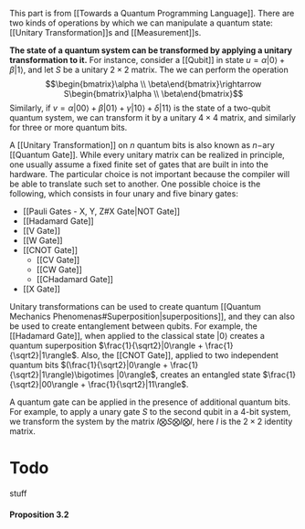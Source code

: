 This part is from [[Towards a Quantum Programming Language]]. 
There are two kinds of operations by which we can manipulate a quantum state: [[Unitary Transformation]]s and [[Measurement]]s. 

**The state of a quantum system can be transformed by applying a unitary transformation to it.** 
For instance, consider a [[Qubit]] in state $u = \alpha|0\rangle + \beta|1\rangle$, and let $S$ be a unitary $2\times 2$ matrix. 
The  we can perform the operation $$\begin{bmatrix}\alpha \\ \beta\end{bmatrix}\rightarrow S\begin{bmatrix}\alpha \\ \beta\end{bmatrix}$$Similarly, if $v = \alpha|00\rangle + \beta|01\rangle + \gamma|10\rangle + \delta|11\rangle$ is the state of a two-qubit quantum system, we can transform it by a unitary $4 \times 4$ matrix, and similarly for three or more quantum bits. 

A [[Unitary Transformation]] on $n$ quantum bits is also known as $n-$ary [[Quantum Gate]]. 
While every unitary matrix can be realized in principle, one usually assume a fixed finite set of gates that are built in into the hardware. 
The particular choice is not important because the compiler will be able to translate such set to another. 
One possible choice is the following, which consists in four unary and five binary gates:
- [[Pauli Gates - X, Y, Z#X Gate|NOT Gate]]
- [[Hadamard Gate]]
- [[V Gate]]
- [[W Gate]]
- [[CNOT Gate]]
	- [[CV Gate]]
	- [[CW Gate]]
	- [[CHadamard Gate]]
- [[X Gate]]

Unitary transformations can be used to create quantum [[Quantum Mechanics Phenomenas#Superposition|superpositions]], and they can also be used to create entanglement between qubits. 
For example, the [[Hadamard Gate]], when applied to the classical state $|0\rangle$ creates a quantum superposition $\frac{1}{\sqrt2}|0\rangle + \frac{1}{\sqrt2}|1\rangle$. 
Also, the [[CNOT Gate]], applied to two independent quantum bits $(\frac{1}{\sqrt2}|0\rangle + \frac{1}{\sqrt2}|1\rangle)\bigotimes |0\rangle$, creates an entangled state $\frac{1}{\sqrt2}|00\rangle + \frac{1}{\sqrt2}|11\rangle$. 

A quantum gate can be applied in the presence of additional quantum bits. 
For example, to apply a unary gate $S$ to the second qubit in a $4$-bit system, we transform the system by the matrix $I \bigotimes S \bigotimes I \bigotimes I$, here $I$ is the $2\times 2$ identity matrix. 

# Todo 
stuff
#### Proposition 3.2